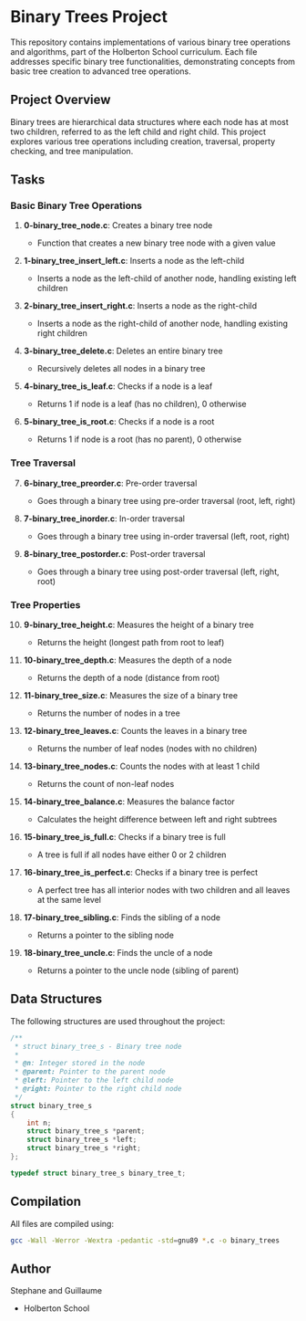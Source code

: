 # Binary Trees Project

This repository contains implementations of various binary tree operations and algorithms, part of the Holberton School curriculum. Each file addresses specific binary tree functionalities, demonstrating concepts from basic tree creation to advanced tree operations.

## Project Overview

Binary trees are hierarchical data structures where each node has at most two children, referred to as the left child and right child. This project explores various tree operations including creation, traversal, property checking, and tree manipulation.

## Tasks

### Basic Binary Tree Operations

1. **0-binary_tree_node.c**: Creates a binary tree node
   - Function that creates a new binary tree node with a given value

2. **1-binary_tree_insert_left.c**: Inserts a node as the left-child
   - Inserts a node as the left-child of another node, handling existing left children

3. **2-binary_tree_insert_right.c**: Inserts a node as the right-child
   - Inserts a node as the right-child of another node, handling existing right children

4. **3-binary_tree_delete.c**: Deletes an entire binary tree
   - Recursively deletes all nodes in a binary tree

5. **4-binary_tree_is_leaf.c**: Checks if a node is a leaf
   - Returns 1 if node is a leaf (has no children), 0 otherwise

6. **5-binary_tree_is_root.c**: Checks if a node is a root
   - Returns 1 if node is a root (has no parent), 0 otherwise

### Tree Traversal

7. **6-binary_tree_preorder.c**: Pre-order traversal
   - Goes through a binary tree using pre-order traversal (root, left, right)

8. **7-binary_tree_inorder.c**: In-order traversal
   - Goes through a binary tree using in-order traversal (left, root, right)

9. **8-binary_tree_postorder.c**: Post-order traversal
   - Goes through a binary tree using post-order traversal (left, right, root)

### Tree Properties

10. **9-binary_tree_height.c**: Measures the height of a binary tree
    - Returns the height (longest path from root to leaf)

11. **10-binary_tree_depth.c**: Measures the depth of a node
    - Returns the depth of a node (distance from root)

12. **11-binary_tree_size.c**: Measures the size of a binary tree
    - Returns the number of nodes in a tree

13. **12-binary_tree_leaves.c**: Counts the leaves in a binary tree
    - Returns the number of leaf nodes (nodes with no children)

14. **13-binary_tree_nodes.c**: Counts the nodes with at least 1 child
    - Returns the count of non-leaf nodes

15. **14-binary_tree_balance.c**: Measures the balance factor
    - Calculates the height difference between left and right subtrees

16. **15-binary_tree_is_full.c**: Checks if a binary tree is full
    - A tree is full if all nodes have either 0 or 2 children

17. **16-binary_tree_is_perfect.c**: Checks if a binary tree is perfect
    - A perfect tree has all interior nodes with two children and all leaves at the same level

18. **17-binary_tree_sibling.c**: Finds the sibling of a node
    - Returns a pointer to the sibling node

19. **18-binary_tree_uncle.c**: Finds the uncle of a node
    - Returns a pointer to the uncle node (sibling of parent)

## Data Structures

The following structures are used throughout the project:

```c
/**
 * struct binary_tree_s - Binary tree node
 *
 * @n: Integer stored in the node
 * @parent: Pointer to the parent node
 * @left: Pointer to the left child node
 * @right: Pointer to the right child node
 */
struct binary_tree_s
{
    int n;
    struct binary_tree_s *parent;
    struct binary_tree_s *left;
    struct binary_tree_s *right;
};

typedef struct binary_tree_s binary_tree_t;
```

## Compilation

All files are compiled using:
```bash
gcc -Wall -Werror -Wextra -pedantic -std=gnu89 *.c -o binary_trees
```

## Author

Stephane and Guillaume
- Holberton School
